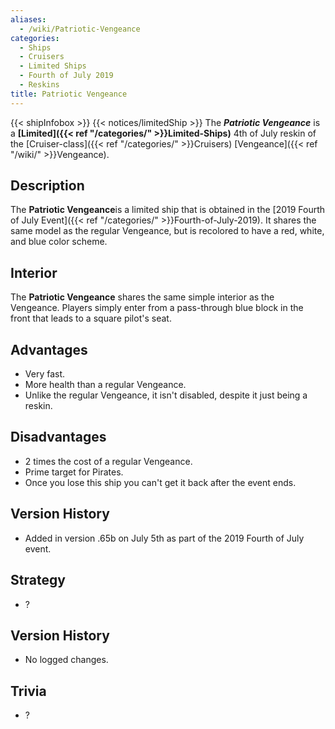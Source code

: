 ```yaml
---
aliases:
  - /wiki/Patriotic-Vengeance
categories:
  - Ships
  - Cruisers
  - Limited Ships
  - Fourth of July 2019
  - Reskins
title: Patriotic Vengeance
---
```


{{< shipInfobox >}} {{< notices/limitedShip >}} The **_Patriotic Vengeance_** is a **[Limited]({{< ref "/categories/" >}}Limited-Ships)** 4th of July reskin of the [Cruiser-class]({{< ref "/categories/" >}}Cruisers) [Vengeance]({{< ref "/wiki/" >}}Vengeance).

## Description

The **Patriotic Vengeance**is a limited ship that is obtained in the [2019 Fourth of July Event]({{< ref "/categories/" >}}Fourth-of-July-2019). It shares the same model as the regular Vengeance, but is recolored to have a red, white, and blue color scheme.

## Interior

The **Patriotic Vengeance** shares the same simple interior as the Vengeance. Players simply enter from a pass-through blue block in the front that leads to a square pilot's seat.

## Advantages

- Very fast.
- More health than a regular Vengeance.
- Unlike the regular Vengeance, it isn't disabled, despite it just being a reskin.

## Disadvantages

- 2 times the cost of a regular Vengeance.
- Prime target for Pirates.
- Once you lose this ship you can't get it back after the event ends.

## Version History

- Added in version .65b on July 5th as part of the 2019 Fourth of July event.

## Strategy

- ?

## Version History

- No logged changes.

## Trivia

- ?

